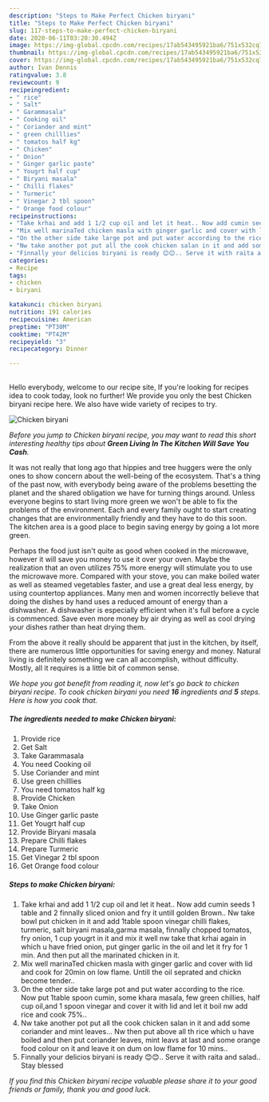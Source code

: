 ```yaml
---
description: "Steps to Make Perfect Chicken biryani"
title: "Steps to Make Perfect Chicken biryani"
slug: 117-steps-to-make-perfect-chicken-biryani
date: 2020-06-11T03:20:30.494Z
image: https://img-global.cpcdn.com/recipes/17ab543495921ba6/751x532cq70/chicken-biryani-recipe-main-photo.jpg
thumbnail: https://img-global.cpcdn.com/recipes/17ab543495921ba6/751x532cq70/chicken-biryani-recipe-main-photo.jpg
cover: https://img-global.cpcdn.com/recipes/17ab543495921ba6/751x532cq70/chicken-biryani-recipe-main-photo.jpg
author: Ivan Dennis
ratingvalue: 3.8
reviewcount: 9
recipeingredient:
- " rice"
- " Salt"
- " Garammasala"
- " Cooking oil"
- " Coriander and mint"
- " green chilllies"
- " tomatos half kg"
- " Chicken"
- " Onion"
- " Ginger garlic paste"
- " Yougrt half cup"
- " Biryani masala"
- " Chilli flakes"
- " Turmeric"
- " Vinegar 2 tbl spoon"
- " Orange food colour"
recipeinstructions:
- "Take krhai and add 1 1/2 cup oil and let it heat.. Now add cumin seeds 1 table and 2 finnally sliced onion and fry it untill golden Brown.. Nw take bowl put chicken in it and add 1table spoon vinegar chilli flakes, turmeric, salt biryani masala,garma masala, finnally chopped tomatos, fry onion, 1 cup yougrt in it and mix it well nw take that krhai again in which u have fried onion, put ginger garlic in the oil and let it fry for 1 min. And then put all the marinated chicken in it."
- "Mix well marinaTed chicken masla with ginger garlic and cover with lid and cook for 20min on low flame. Untill the oil seprated and chickn become tender.."
- "On the other side take large pot and put water according to the rice. Now put 1table spoon cumin, some khara masala, few green chillies, half cup oil,and 1 spoon vinegar and cover it with lid and let it boil nw add rice and cook 75%.."
- "Nw take another pot put all the cook chicken salan in it and add some coriander and mint leaves... Nw then put above all th rice which u have boiled and then put coriander leaves, mint leavs at last and some orange food colour on it and leave it on dum on low flame for 10 mins.."
- "Finnally your delicios biryani is ready 😊😊.. Serve it with raita and salad.. Stay blessed"
categories:
- Recipe
tags:
- chicken
- biryani

katakunci: chicken biryani 
nutrition: 191 calories
recipecuisine: American
preptime: "PT30M"
cooktime: "PT42M"
recipeyield: "3"
recipecategory: Dinner

---
```

<br>
Hello everybody, welcome to our recipe site, If you're looking for recipes idea to cook today, look no further! We provide you only the best Chicken biryani recipe here. We also have wide variety of recipes to try.
<br>


![Chicken biryani](https://img-global.cpcdn.com/recipes/17ab543495921ba6/751x532cq70/chicken-biryani-recipe-main-photo.jpg)

<i>Before you jump to Chicken biryani recipe, you may want to read this short interesting healthy tips about 
<strong>Green Living In The Kitchen Will Save You Cash</strong>.</i>
</br>

It was not really that long ago that hippies and tree huggers were the only ones to show concern about the well-being of the ecosystem. That's a thing of the past now, with everybody being aware of the problems besetting the planet and the shared obligation we have for turning things around. Unless everyone begins to start living more green we won't be able to fix the problems of the environment. Each and every family ought to start creating changes that are environmentally friendly and they have to do this soon. The kitchen area is a good place to begin saving energy by going a lot more green.

Perhaps the food just isn't quite as good when cooked in the microwave, however it will save you money to use it over your oven. Maybe the realization that an oven utilizes 75% more energy will stimulate you to use the microwave more. Compared with your stove, you can make boiled water as well as steamed vegetables faster, and use a great deal less energy, by using countertop appliances. Many men and women incorrectly believe that doing the dishes by hand uses a reduced amount of energy than a dishwasher. A dishwasher is especially efficient when it's full before a cycle is commenced. Save even more money by air drying as well as cool drying your dishes rather than heat drying them.

From the above it really should be apparent that just in the kitchen, by itself, there are numerous little opportunities for saving energy and money. Natural living is definitely something we can all accomplish, without difficulty. Mostly, all it requires is a little bit of common sense.


<i>We hope you got benefit from reading it, now let's go back to chicken biryani recipe. To cook chicken biryani you need <strong>16</strong> ingredients and <strong>5</strong> steps. Here is how you cook that.
</i>

##### The ingredients needed to make Chicken biryani:

1. Provide  rice
1. Get  Salt
1. Take  Garammasala
1. You need  Cooking oil
1. Use  Coriander and mint
1. Use  green chilllies
1. You need  tomatos half kg
1. Provide  Chicken
1. Take  Onion
1. Use  Ginger garlic paste
1. Get  Yougrt half cup
1. Provide  Biryani masala
1. Prepare  Chilli flakes
1. Prepare  Turmeric
1. Get  Vinegar 2 tbl spoon
1. Get  Orange food colour


##### Steps to make Chicken biryani:

1. Take krhai and add 1 1/2 cup oil and let it heat.. Now add cumin seeds 1 table and 2 finnally sliced onion and fry it untill golden Brown.. Nw take bowl put chicken in it and add 1table spoon vinegar chilli flakes, turmeric, salt biryani masala,garma masala, finnally chopped tomatos, fry onion, 1 cup yougrt in it and mix it well nw take that krhai again in which u have fried onion, put ginger garlic in the oil and let it fry for 1 min. And then put all the marinated chicken in it.
1. Mix well marinaTed chicken masla with ginger garlic and cover with lid and cook for 20min on low flame. Untill the oil seprated and chickn become tender..
1. On the other side take large pot and put water according to the rice. Now put 1table spoon cumin, some khara masala, few green chillies, half cup oil,and 1 spoon vinegar and cover it with lid and let it boil nw add rice and cook 75%..
1. Nw take another pot put all the cook chicken salan in it and add some coriander and mint leaves... Nw then put above all th rice which u have boiled and then put coriander leaves, mint leavs at last and some orange food colour on it and leave it on dum on low flame for 10 mins..
1. Finnally your delicios biryani is ready 😊😊.. Serve it with raita and salad.. Stay blessed


<i>If you find this Chicken biryani recipe valuable please share it to your good friends or family, thank you and good luck.</i>
